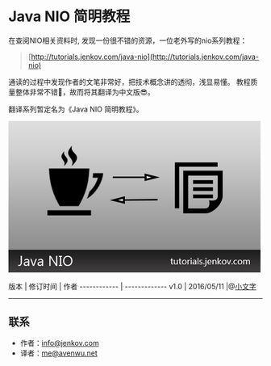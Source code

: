 # Java NIO 简明教程
在查阅NIO相关资料时, 发现一份很不错的资源，一位老外写的nio系列教程：
> [http://tutorials.jenkov.com/java-nio](http://tutorials.jenkov.com/java-nio)

通读的过程中发现作者的文笔非常好，把技术概念讲的透彻，浅显易懂。
教程质量整体非常不错🎉，故而将其翻译为中文版😎。  

翻译系列暂定名为《Java NIO 简明教程》。


![cover](cover.jpg)

版本 | 修订时间 | 作者
------------ | -------------
v1.0 | 2016/05/11  |@[小文字](https://github.com/avenwu)

---
## 联系

* 作者：<info@jenkov.com>
* 译者：<me@avenwu.net>


